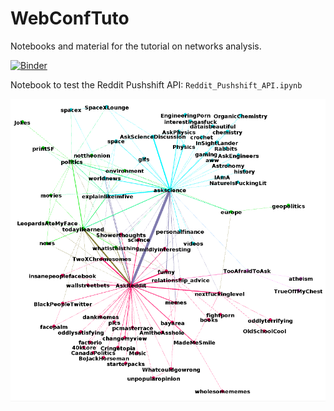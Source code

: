 # WebConfTuto

Notebooks and material for the tutorial on networks analysis.

[![Binder](https://mybinder.org/badge_logo.svg)](https://mybinder.org/v2/gh/epfl-lts2/GraphMining-TheWebConf2021/HEAD)

Notebook to test the Reddit Pushshift API: `Reddit_Pushshift_API.ipynb`

![Reddit neighbors](redditneighbors.png "Reddit neighbors")

